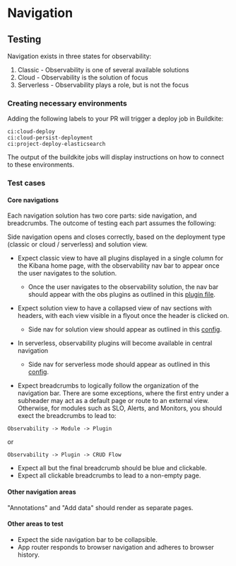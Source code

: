 # Navigation

## Testing

Navigation exists in three states for observability:

1. Classic - Observability is one of several available solutions
2. Cloud - Observability is the solution of focus
3. Serverless - Observability plays a role, but is not the focus

### Creating necessary environments

Adding the following labels to your PR will trigger a deploy job in Buildkite:

```
ci:cloud-deploy
ci:cloud-persist-deployment
ci:project-deploy-elasticsearch
```

The output of the buildkite jobs will display instructions on how to connect to these environments.

### Test cases

#### Core navigations

Each navigation solution has two core parts: side navigation, and breadcrumbs.
The outcome of testing each part assumes the following:

Side navigation opens and closes correctly, based on the deployment type (classic or cloud / serverless) and solution view.

- Expect classic view to have all plugins displayed in a single column for the Kibana home page, with the observability nav bar to appear once the user navigates to the solution.

  - Once the user navigates to the observability solution, the nav bar should appear with the obs plugins as outlined in this [plugin file](https://github.com/elastic/kibana/blob/main/x-pack/solutions/observability/plugins/observability/public/plugin.ts).

- Expect solution view to have a collapsed view of nav sections with headers, with each view visible in a flyout once the header is clicked on.

  - Side nav for solution view should appear as outlined in this [config](https://github.com/elastic/kibana/blob/main/x-pack/solutions/observability/plugins/observability/public/navigation_tree.ts).

- In serverless, observability plugins will become available in central navigation

  - Side nav for serverless mode should appear as outlined in this [config](https://github.com/elastic/kibana/blob/main/x-pack/solutions/observability/plugins/serverless_observability/public/navigation_tree.ts).

- Expect breadcrumbs to logically follow the organization of the navigation bar. There are some exceptions, where the first entry under a subheader may act as a default page or route to an external view. Otherwise, for modules such as SLO, Alerts, and Monitors, you should exect the breadcrumbs to lead to:

```
Observability -> Module -> Plugin
```

or

```
Observability -> Plugin -> CRUD Flow
```

- Expect all but the final breadcrumb should be blue and clickable.
- Expect all clickable breadcrumbs to lead to a non-empty page.

#### Other navigation areas

"Annotations" and "Add data" should render as separate pages.

#### Other areas to test

- Expect the side navigation bar to be collapsible.
- App router responds to browser navigation and adheres to browser history.
